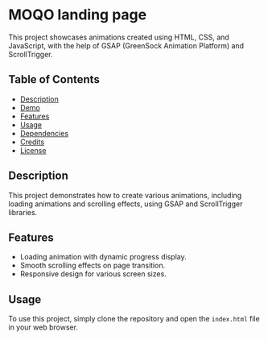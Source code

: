 # MOQO landing page

This project showcases animations created using HTML, CSS, and JavaScript, with the help of GSAP (GreenSock Animation Platform) and ScrollTrigger.

## Table of Contents

- [Description](#description)
- [Demo](#demo)
- [Features](#features)
- [Usage](#usage)
- [Dependencies](#dependencies)
- [Credits](#credits)
- [License](#license)

## Description

This project demonstrates how to create various animations, including loading animations and scrolling effects, using GSAP and ScrollTrigger libraries.



## Features

- Loading animation with dynamic progress display.
- Smooth scrolling effects on page transition.
- Responsive design for various screen sizes.

## Usage

To use this project, simply clone the repository and open the `index.html` file in your web browser.

